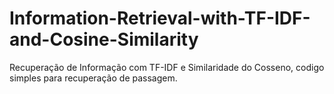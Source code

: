# Information-Retrieval-with-TF-IDF-and-Cosine-Similarity
Recuperação de Informação com TF-IDF e Similaridade do Cosseno, codigo simples para recuperação de passagem.
